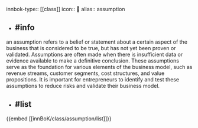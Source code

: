 innbok-type:: [[class]]
icon:: 🎲
alias:: assumption

- ## #info 
an assumption refers to a belief or statement about a certain aspect of the business that is considered to be true, but has not yet been proven or validated. Assumptions are often made when there is insufficient data or evidence available to make a definitive conclusion. These assumptions serve as the foundation for various elements of the business model, such as revenue streams, customer segments, cost structures, and value propositions. It is important for entrepreneurs to identify and test these assumptions to reduce risks and validate their business model.
- ## #list 
{{embed [[innBoK/class/assumption/list]]}}











